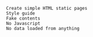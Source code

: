 
    Create simple HTML static pages
    Style guide
    Fake contents
    No Javascript
    No data loaded from anything
